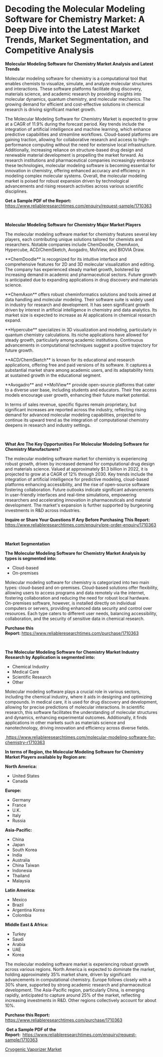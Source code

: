 <p><h1>Decoding the Molecular Modeling Software for Chemistry Market: A Deep Dive into the Latest Market Trends, Market Segmentation, and Competitive Analysis</h1></p><p><strong>Molecular Modeling Software for Chemistry Market Analysis and Latest Trends</strong></p>
<p><p>Molecular modeling software for chemistry is a computational tool that enables chemists to visualize, simulate, and analyze molecular structures and interactions. These software platforms facilitate drug discovery, materials science, and academic research by providing insights into molecular dynamics, quantum chemistry, and molecular mechanics. The growing demand for efficient and cost-effective solutions in chemical research is driving significant market growth.</p><p>The Molecular Modeling Software for Chemistry Market is expected to grow at a CAGR of 11.9% during the forecast period. Key trends include the integration of artificial intelligence and machine learning, which enhance predictive capabilities and streamline workflows. Cloud-based platforms are gaining traction, allowing for collaborative research and access to high-performance computing without the need for extensive local infrastructure. Additionally, increasing reliance on structure-based drug design and renewable material development is propelling the market forward. As research institutions and pharmaceutical companies increasingly embrace these technologies, molecular modeling software is becoming essential for innovation in chemistry, offering enhanced accuracy and efficiency in modeling complex molecular systems. Overall, the molecular modeling market is poised for robust expansion driven by technological advancements and rising research activities across various scientific disciplines.</p></p>
<p><strong>Get a Sample PDF of the Report:&nbsp;</strong> <a href="https://www.reliableresearchtimes.com/enquiry/request-sample/1710363?utm_campaign=3264&utm_medium=2&utm_source=Github&utm_content=ia&utm_term=27032025&utm_id=molecular-modeling-software-for-chemistry">https://www.reliableresearchtimes.com/enquiry/request-sample/1710363</a></p>
<p>&nbsp;</p>
<p><strong>Molecular Modeling Software for Chemistry Major Market Players</strong></p>
<p><p>The molecular modeling software market for chemistry features several key players, each contributing unique solutions tailored for chemists and researchers. Notable companies include ChemDoodle, ChemAxon, Hypercube, ACD/ChemSketch, Avogadro, MolView, and BIOVIA Draw.</p><p>**ChemDoodle** is recognized for its intuitive interface and comprehensive features for 2D and 3D molecular visualization and editing. The company has experienced steady market growth, bolstered by increasing demand in academic and pharmaceutical sectors. Future growth is anticipated due to expanding applications in drug discovery and materials science.</p><p>**ChemAxon** offers robust cheminformatics solutions and tools aimed at data handling and molecular modeling. Their software suite is widely used in industry for research and development. It has seen significant growth driven by interest in artificial intelligence in chemistry and data analytics. Its market size is expected to increase as AI applications in chemical research expand.</p><p>**Hypercube** specializes in 3D visualization and modeling, particularly in quantum chemistry calculations. Its niche applications have allowed for steady growth, particularly among academic institutions. Continuous advancements in computational techniques suggest a positive trajectory for future growth.</p><p>**ACD/ChemSketch** is known for its educational and research applications, offering free and paid versions of its software. It captures a substantial market share among academic users, and its adaptability hints at sustained growth in the educational segment.</p><p>**Avogadro** and **MolView** provide open-source platforms that cater to a diverse user base, including students and educators. Their free access models encourage user growth, enhancing their future market potential.</p><p>In terms of sales revenue, specific figures remain proprietary, but significant increases are reported across the industry, reflecting rising demand for advanced molecular modeling capabilities, projected to continue its upward trend as the integration of computational chemistry deepens in research and industry settings.</p></p>
<p>&nbsp;</p>
<p><strong>What Are The Key Opportunities For Molecular Modeling Software for Chemistry Manufacturers?</strong></p>
<p><p>The molecular modeling software market for chemistry is experiencing robust growth, driven by increased demand for computational drug design and materials science. Valued at approximately $1.3 billion in 2022, it is projected to grow at a CAGR of 12% through 2030. Key trends include the integration of artificial intelligence for predictive modeling, cloud-based platforms enhancing accessibility, and the rise of open-source software fostering collaboration. Future outlooks indicate significant advancements in user-friendly interfaces and real-time simulations, empowering researchers and accelerating innovation in pharmaceuticals and material development. The market's expansion is further supported by burgeoning investments in R&D across industries.</p></p>
<p><strong>Inquire or Share Your Questions If Any Before Purchasing This Report:</strong> <a href="https://www.reliableresearchtimes.com/enquiry/pre-order-enquiry/1710363?utm_campaign=3264&utm_medium=2&utm_source=Github&utm_content=ia&utm_term=27032025&utm_id=molecular-modeling-software-for-chemistry">https://www.reliableresearchtimes.com/enquiry/pre-order-enquiry/1710363</a></p>
<p>&nbsp;</p>
<p><strong>Market Segmentation</strong></p>
<p><strong>The Molecular Modeling Software for Chemistry Market Analysis by types is segmented into:</strong></p>
<p><ul><li>Cloud-based</li><li>On-premises</li></ul></p>
<p><p>Molecular modeling software for chemistry is categorized into two main types: cloud-based and on-premises. Cloud-based solutions offer flexibility, allowing users to access programs and data remotely via the internet, fostering collaboration and reducing the need for robust local hardware. On-premises software, however, is installed directly on individual computers or servers, providing enhanced data security and control over resources. Each type caters to different user needs, balancing accessibility, collaboration, and the security of sensitive data in chemical research.</p></p>
<p><strong>Purchase this Report:&nbsp;</strong><a href="https://www.reliableresearchtimes.com/purchase/1710363?utm_campaign=3264&utm_medium=2&utm_source=Github&utm_content=ia&utm_term=27032025&utm_id=molecular-modeling-software-for-chemistry">https://www.reliableresearchtimes.com/purchase/1710363</a></p>
<p>&nbsp;</p>
<p><strong>The Molecular Modeling Software for Chemistry Market Industry Research by Application is segmented into:</strong></p>
<p><ul><li>Chemical Industry</li><li>Medical Care</li><li>Scientific Research</li><li>Other</li></ul></p>
<p><p>Molecular modeling software plays a crucial role in various sectors, including the chemical industry, where it aids in designing and optimizing compounds. In medical care, it is used for drug discovery and development, allowing for precise predictions of molecular interactions. In scientific research, this software facilitates the understanding of molecular structures and dynamics, enhancing experimental outcomes. Additionally, it finds applications in other markets such as materials science and nanotechnology, driving innovation and efficiency across diverse fields.</p></p>
<p><a href="https://www.reliableresearchtimes.com/molecular-modeling-software-for-chemistry-r1710363?utm_campaign=3264&utm_medium=2&utm_source=Github&utm_content=ia&utm_term=27032025&utm_id=molecular-modeling-software-for-chemistry">&nbsp;https://www.reliableresearchtimes.com/molecular-modeling-software-for-chemistry-r1710363</a></p>
<p><strong>In terms of Region, the Molecular Modeling Software for Chemistry Market Players available by Region are:</strong></p>
<p>
    <p> <strong> North America: </strong>
        <ul>
            <li>United States</li>
            <li>Canada</li>
        </ul>
        </p> 
    <p> <strong> Europe: </strong>
        <ul>
            <li>Germany</li>
            <li>France</li>
            <li>U.K.</li>
            <li>Italy</li>
            <li>Russia</li>
        </ul>
        </p> 
    <p> <strong> Asia-Pacific: </strong>
        <ul>
            <li>China</li>
            <li>Japan</li>
            <li>South Korea</li>
            <li>India</li>
            <li>Australia</li>
            <li>China Taiwan</li>
            <li>Indonesia</li>
            <li>Thailand</li>
            <li>Malaysia</li>
        </ul>
        </p> 
    <p> <strong> Latin America: </strong>
        <ul>
            <li>Mexico</li>
            <li>Brazil</li>
            <li>Argentina Korea</li>
            <li>Colombia</li>
        </ul>
        </p> 
    <p> <strong> Middle East & Africa: </strong>
        <ul>
            <li>Turkey</li>
            <li>Saudi</li>
            <li>Arabia</li>
            <li>UAE</li>
            <li>Korea</li>
        </ul>
    </p>
    </p>
<p><p>The molecular modeling software market is experiencing robust growth across various regions. North America is expected to dominate the market, holding approximately 35% market share, driven by significant advancements in computational chemistry. Europe follows closely with a 30% share, supported by strong academic research and pharmaceutical development. The Asia-Pacific region, particularly China, is emerging rapidly, anticipated to capture around 25% of the market, reflecting increasing investments in R&D. Other regions collectively account for about 10%.</p></p>
<p><strong>Purchase this Report: </strong><a href="https://www.reliableresearchtimes.com/purchase/1710363?utm_campaign=3264&utm_medium=2&utm_source=Github&utm_content=ia&utm_term=27032025&utm_id=molecular-modeling-software-for-chemistry">https://www.reliableresearchtimes.com/purchase/1710363</a></p>
<p>&nbsp;<strong>Get a Sample PDF of the Report:&nbsp;&nbsp;</strong><a href="https://www.reliableresearchtimes.com/enquiry/request-sample/1710363?utm_campaign=3264&utm_medium=2&utm_source=Github&utm_content=ia&utm_term=27032025&utm_id=molecular-modeling-software-for-chemistry">https://www.reliableresearchtimes.com/enquiry/request-sample/1710363</a></p>
<p><strong></strong></p>
<p><p><a href="https://github.com/dukerghostki/Market-Research-Report-List-1/blob/main/cryogenic-vaporizer-market.md?utm_campaign=3264&utm_medium=2&utm_source=Github&utm_content=ia&utm_term=27032025&utm_id=molecular-modeling-software-for-chemistry">Cryogenic Vaporizer Market</a></p></p>